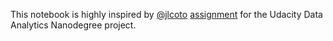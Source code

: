 This notebook is highly inspired by [@jlcoto](https://github.com/jlcoto) [assignment](https://github.com/jlcoto/Udacity/tree/master/earthquake_project) for the Udacity Data Analytics Nanodegree project.
